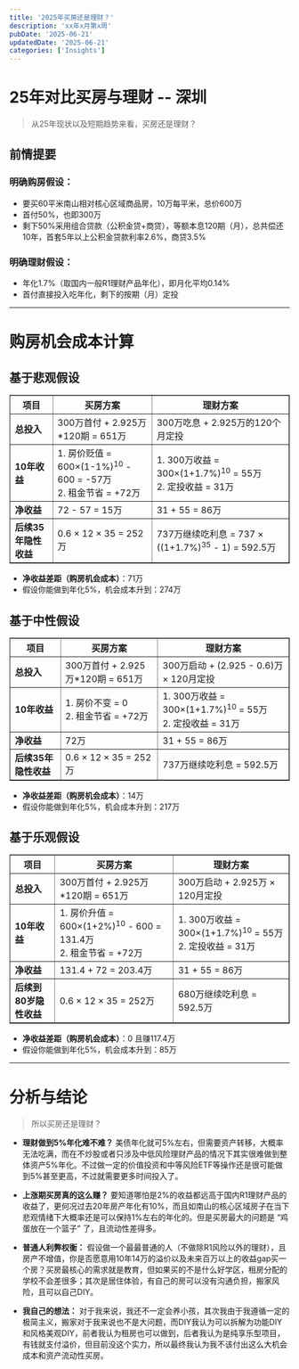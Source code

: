 ```yaml
---
title: '2025年买房还是理财？'
description: 'xx年x月第x周'
pubDate: '2025-06-21'
updatedDate: '2025-06-21'
categories: ['Insights']
---
```

# 25年对比买房与理财 -- 深圳

> 从25年现状以及短期趋势来看，买房还是理财？

## 前情提要
### 明确购房假设：

* 要买60平米南山相对核心区域商品房，10万每平米，总价600万
* 首付50%，也即300万
* 剩下50%采用组合贷款（公积金贷+商贷），等额本息120期（月），总共偿还10年，首套5年以上公积金贷款利率2.6%，商贷3.5%

### 明确理财假设：

* 年化1.7%（取国内一般R1理财产品年化），即月化平均0.14%
* 首付直接投入吃年化，剩下的按期（月）定投

---
# 购房机会成本计算
## 基于悲观假设

<table border="1" cellspacing="0" cellpadding="6">
  <thead>
    <tr>
      <th>项目</th>
      <th>买房方案</th>
      <th>理财方案</th>
    </tr>
  </thead>
  <tbody>
    <tr>
      <td><strong>总投入</strong></td>
      <td>300万首付 + 2.925万*120期 = 651万</td>
      <td>300万吃息 + 2.925万的120个月定投</td>
    </tr>
    <tr>
      <td><strong>10年收益</strong></td>
      <td>
        1. 房价贬值 = 600×(1-1%)<sup>10</sup> - 600 = -57万<br>
        2. 租金节省 = +72万
      </td>
      <td>
        1. 300万收益 = 300×(1+1.7%)<sup>10</sup> = 55万<br>
        2. 定投收益 = 31万
      </td>
    </tr>
    <tr>
      <td><strong>净收益</strong></td>
      <td>72 - 57 = 15万</td>
      <td>31 + 55 = 86万</td>
    </tr>
    <tr>
      <td><strong>后续35年隐性收益</strong></td>
      <td>0.6 × 12 × 35 = 252万</td>
      <td>737万继续吃利息 = 737 × ((1+1.7%)<sup>35</sup> - 1) = 592.5万</td>
    </tr>
  </tbody>
</table>

* **净收益差距（购房机会成本）**：71万
* 假设你能做到年化5%，机会成本升到：274万


## 基于中性假设
<table border="1" cellspacing="0" cellpadding="6">
  <thead>
    <tr>
      <th>项目</th>
      <th>买房方案</th>
      <th>理财方案</th>
    </tr>
  </thead>
  <tbody>
    <tr>
      <td><strong>总投入</strong></td>
      <td>300万首付 + 2.925万*120期 = 651万</td>
      <td>300万启动 + (2.925 - 0.6)万 × 120月定投</td>
    </tr>
    <tr>
      <td><strong>10年收益</strong></td>
      <td>
        1. 房价不变 = 0<br>
        2. 租金节省 = +72万
      </td>
      <td>
        1. 300万收益 = 300×(1+1.7%)<sup>10</sup> = 55万<br>
        2. 定投收益 = 31万
      </td>
    </tr>
    <tr>
      <td><strong>净收益</strong></td>
      <td>72万</td>
      <td>31 + 55 = 86万</td>
    </tr>
    <tr>
      <td><strong>后续35年隐性收益</strong></td>
      <td>0.6 × 12 × 35 = 252万</td>
      <td>737万继续吃利息 = 592.5万</td>
    </tr>
  </tbody>
</table>

* **净收益差距（购房机会成本）**：14万
* 假设你能做到年化5%，机会成本升到：217万


## 基于乐观假设
<table border="1" cellspacing="0" cellpadding="6">
  <thead>
    <tr>
      <th>项目</th>
      <th>买房方案</th>
      <th>理财方案</th>
    </tr>
  </thead>
  <tbody>
    <tr>
      <td><strong>总投入</strong></td>
      <td>300万首付 + 2.925万*120期 = 651万</td>
      <td>300万启动 + 2.925万 × 120月定投</td>
    </tr>
    <tr>
      <td><strong>10年收益</strong></td>
      <td>
        1. 房价升值 = 600×(1+2%)<sup>10</sup> - 600 = 131.4万<br>
        2. 租金节省 = +72万
      </td>
      <td>
        1. 300万收益 = 300×(1+1.7%)<sup>10</sup> = 55万<br>
        2. 定投收益 = 31万
      </td>
    </tr>
    <tr>
      <td><strong>净收益</strong></td>
      <td>131.4 + 72 = 203.4万</td>
      <td>31 + 55 = 86万</td>
    </tr>
    <tr>
      <td><strong>后续到80岁隐性收益</strong></td>
      <td>0.6 × 12 × 35 = 252万</td>
      <td>680万继续吃利息 = 592.5万</td>
    </tr>
  </tbody>
</table>

* **净收益差距（购房机会成本）**：0 且赚117.4万
* 假设你能做到年化5%，机会成本升到：85万

---

# 分析与结论
> 所以买房还是理财？

* **理财做到5%年化难不难？**
  美债年化就可5%左右，但需要资产转移，大概率无法吃满，而在不炒股或者只涉及中低风险理财产品的情况下其实很难做到整体资产5%年化。不过做一定的价值投资和中等风险ETF等操作还是很可能做到5%甚至更高，不过就需要更多时间投入了。

* **上涨期买房真的这么赚？**
  要知道哪怕是2%的收益都远高于国内R1理财产品的收益了，更何况过去20年房产年化有10%，而且如南山的核心区域房子在当下悲观情绪下大概率还是可以保持1%左右的年化的。但是买房最大的问题是 “鸡蛋放在一个篮子” 了，且流动性差得多。

* **普通人利弊权衡：**
  假设做一个最最普通的人（不做除R1风险以外的理财），且房产不增值，你是否愿意用10年14万的溢价以及未来百万以上的收益gap买一个房？买房最核心的需求就是教育，但如果买的不是什么好学区，租房分配的学校不会差很多；其次是居住体验，有自己的房可以没有沟通负担，搬家风险，且可以自己DIY。

* **我自己的想法：**
  对于我来说，我还不一定会养小孩，其次我由于我遵循一定的极简主义，搬家对于我来说也不是大问题，而DIY我认为可以拆解为功能DIY和风格美观DIY，前者我认为租房也可以做到，后者我认为是纯享乐型项目，有钱就支付溢价，但目前没这个实力，所以最终我认为我不该付出这么大机会成本和资产流动性买房。